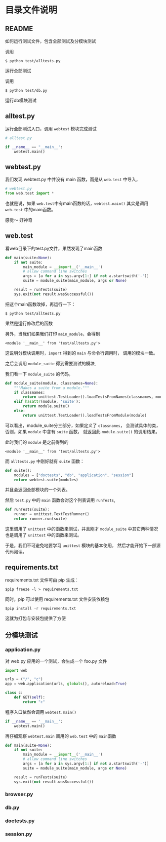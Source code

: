 # 目录文件说明

## README

如何运行测试文件，包含全部测试及分模块测试

调用

    $ python test/alltests.py

运行全部测试

调用

    $ python test/db.py

运行db模块测试

## alltest.py

运行全部测试入口，调用 `webtest` 模块完成测试

```python
# alltest.py

if __name__ == "__main__":
    webtest.main()
```

## webtest.py

我们发现 webtest.py 中并没有 main 函数，而是从 `web.test` 中导入，

```python
# webtest.py
from web.test import *
```

也就是说，如果 `web.test`中有main函数的话，`webtest.main()`
其实是调用 `web.test` 中的main函数。

感觉～ 好神奇

## web.test

看web目录下的test.py文件，果然发现了main函数
```python
def main(suite=None):
    if not suite:
        main_module = __import__('__main__')
        # allow command line switches
        args = [a for a in sys.argv[1:] if not a.startswith('-')]
        suite = module_suite(main_module, args or None)

    result = runTests(suite)
    sys.exit(not result.wasSuccessful())
```

把这个main函数改掉，再运行一下：

    $ python test/alltests.py

果然是运行修改后的函数

另外，当我们如果我们打印 `main_module`，会得到

    <module '__main__' from 'test/alltests.py'>

这说明分模块调用时，`import` 得到的 `main` 与命令行调用时，
调用的模块一致。

之后会调用 `module_suite` 得到需要测试的模块,

我们看一下 `module_suite` 的代码，

```python
def module_suite(module, classnames=None):
    """Makes a suite from a module."""
    if classnames:
        return unittest.TestLoader().loadTestsFromNames(classnames, module)
    elif hasattr(module, 'suite'):
        return module.suite()
    else:
        return unittest.TestLoader().loadTestsFromModule(module)
```

可以看出，module_suite分三部分，如果定义了 `classnames`，
会测试具体的类，否则，如果 `module` 中含有 `suite` 函数，
就返回此 `module.suite()` 的调用结果。

此时我们的 `module` 是之前得到的 

    <module '__main__' from 'test/alltests.py'>

而 `alltests.py` 中刚好就有 `suite` 函数：

```python
def suite():
    modules = ["doctests", "db", "application", "session"]
    return webtest.suite(modules)
```

并且会返回全部模块的一个列表。

然后 `test.py` 中的 `main` 函数会对这个列表调用 `runTests`,


```python
def runTests(suite):
    runner = unittest.TextTestRunner()
    return runner.run(suite)
```

这里调用了 `unittest` 中的函数来测试，并且刚才 `module_suite`
中其它两种情况也是调用了 `unittest` 中的函数来测试。

于是，我们不可避免地要学习 `unittest` 模块的基本使用，
然后才能开始下一部源代码阅读。

## requirements.txt

requirements.txt 文件可由 pip 生成：

    $pip freeze -l > requirements.txt

同时，pip 可以使用 requirements.txt 文件安装依赖包

    $pip install -r requirements.txt

这就为打包与安装包提供了方便

## 分模块测试

### application.py

对 web.py 应用的一个测试，会生成一个 foo.py 文件

```python
import web

urls = ("/", "c")
app = web.application(urls, globals(), autoreload=True)

class c:
    def GET(self):
        return "c"

```

程序入口依然会调用 `webtest.main()`

```python
if __name__ == '__main__':
    webtest.main()
```

再仔细观察 `webtest.main` 调用的 `web.test` 中的 `main`函数

```python
def main(suite=None):
    if not suite:
        main_module = __import__('__main__')
        # allow command line switches
        args = [a for a in sys.argv[1:] if not a.startswith('-')]
        suite = module_suite(main_module, args or None)

    result = runTests(suite)
    sys.exit(not result.wasSuccessful())
```


### browser.py

### db.py

### doctests.py

### session.py

